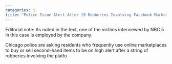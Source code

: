 ```yaml
---
categories: j
title: "Police Issue Alert After 19 Robberies Involving Facebook Marketplace Offer Up Reported in Chicago"
---
```


Editorial note: As noted in the text, one of the victims interviewed by NBC 5 in this case is employed by the company. 



Chicago police are asking residents who frequently use online marketplaces to buy or sell second-hand items to be on high alert after a string of robberies involving the platfo